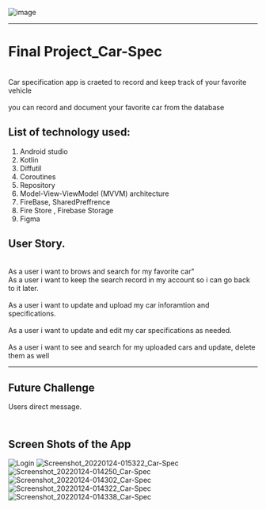 ![image](https://user-images.githubusercontent.com/91452385/140163605-bc905803-1b3d-43ac-b406-2244fd5d7218.png)

________________________________________________________________________________________________________________
# Final Project_Car-Spec
<br> Car specification app is craeted to record and keep track of your favorite vehicle <br>
<br> you can record and document your favorite car from the database<br>



## List of technology used:
1. Android studio
2. Kotlin
3. Diffutil 
4. Coroutines
5. Repository
6. Model-View-ViewModel (MVVM) architecture
7. FireBase, SharedPreffrence 
8. Fire Store , Firebase Storage
9. Figma


## User Story.
<br> As a user i want to brows and search for my favorite car"
<br> As a user i want to keep the search record in my account so i can go back to it later. <br> 
<br> As a user i want to update and upload my car inforamtion and specifications. <br>
<br> As a user i want to update and edit my car specifications as needed. <br>
<br> As a user i want to see and search for my uploaded cars and update, delete them as well <br>

____________________________________________________________________________________________________________________

## Future Challenge
Users direct message.

## <br> Screen Shots of the App <br>




![Login](https://user-images.githubusercontent.com/91452385/150700845-869cb3b8-83af-4818-b24f-8d7edccc9cc4.png)
![Screenshot_20220124-015322_Car-Spec](https://user-images.githubusercontent.com/91452385/150701476-749ebab0-b62a-460b-8b59-e44ae0590e26.jpg)
![Screenshot_20220124-014250_Car-Spec](https://user-images.githubusercontent.com/91452385/150701480-157c5bfd-ffaf-4a5d-acb3-ff10f32302d7.jpg)
![Screenshot_20220124-014302_Car-Spec](https://user-images.githubusercontent.com/91452385/150701482-8f446b3a-b93b-46e4-8f47-359f80c0f588.jpg)
![Screenshot_20220124-014322_Car-Spec](https://user-images.githubusercontent.com/91452385/150701483-d4049acf-074c-4c2b-8985-0a1473e51e29.jpg)
![Screenshot_20220124-014338_Car-Spec](https://user-images.githubusercontent.com/91452385/150701491-c22fc848-2393-4dae-a50c-ab31865b0eec.jpg)

